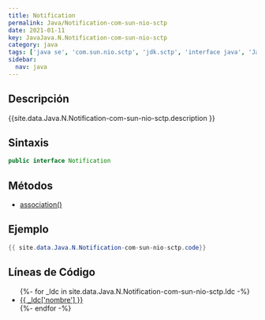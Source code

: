 ```yaml
---
title: Notification
permalink: Java/Notification-com-sun-nio-sctp
date: 2021-01-11
key: JavaJava.N.Notification-com-sun-nio-sctp
category: java
tags: ['java se', 'com.sun.nio.sctp', 'jdk.sctp', 'interface java', 'Java 1.7']
sidebar: 
  nav: java
---
```


## Descripción
{{site.data.Java.N.Notification-com-sun-nio-sctp.description }}

## Sintaxis
~~~java
public interface Notification
~~~

## Métodos
* [association()](/Java/Notification-com-sun-nio-sctp/association)

## Ejemplo
~~~java
{{ site.data.Java.N.Notification-com-sun-nio-sctp.code}}
~~~

## Líneas de Código
<ul>
{%- for _ldc in site.data.Java.N.Notification-com-sun-nio-sctp.ldc -%}
   <li>
       <a href="{{_ldc['url'] }}">{{ _ldc['nombre'] }}</a>
   </li>
{%- endfor -%}
</ul>
